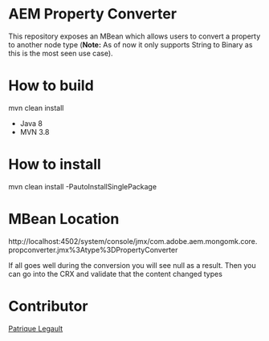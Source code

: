# AEM Property Converter

This repository exposes an MBean which allows users to convert a property to another node type (**Note:** As of now it only supports String to Binary as this is the most seen use case).

# How to build

mvn clean install

- Java 8
- MVN 3.8

# How to install

mvn clean install -PautoInstallSinglePackage

# MBean Location

http://localhost:4502/system/console/jmx/com.adobe.aem.mongomk.core.propconverter.jmx%3Atype%3DPropertyConverter

If all goes well during the conversion you will see null as a result. Then you can go into the CRX and validate that the content changed types

# Contributor

[Patrique Legault](mailto:patrique.legault@gmail.com)